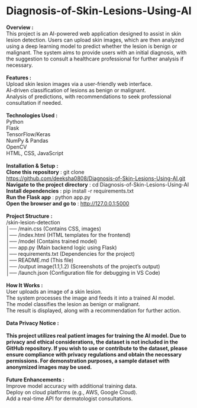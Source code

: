 # Diagnosis-of-Skin-Lesions-Using-AI
**Overview :**<br>
This project is an AI-powered web application designed to assist in skin lesion detection. Users can upload skin images, which are then analyzed using a deep learning model to predict whether the lesion is benign or malignant. The system aims to provide users with an initial diagnosis, with the suggestion to consult a healthcare professional for further analysis if necessary.<br><br>
**Features :**
<br>Upload skin lesion images via a user-friendly web interface.</br>
AI-driven classification of lesions as benign or malignant.<br>
Analysis of predictions, with recommendations to seek professional consultation if needed.<br><br>
**Technologies Used :**<br>
Python<br>
Flask<br>
TensorFlow/Keras<br>
NumPy & Pandas<br>
OpenCV<br>
HTML, CSS, JavaScript<br><br>
**Installation & Setup** **:**<br>
**Clone this repository** : git clone https://github.com/deeksha0808/Diagnosis-of-Skin-Lesions-Using-AI.git<br>
**Navigate to the project directory** : cd Diagnosis-of-Skin-Lesions-Using-AI<br>
**Install dependencies** :  pip install -r requirements.txt<br>
**Run the Flask app** : python app.py<br>
**Open the browser and go to** : http://127.0.0.1:5000<br><br>
**Project Structure** **:**<br>
/skin-lesion-detection<br>
│── /main.css (Contains CSS, images)<br>
│── /index.html (HTML templates for the frontend)<br>
│── /model (Contains trained model)<br>
│── app.py (Main backend logic using Flask)<br>
│── requirements.txt (Dependencies for the project)<br>
│── README.md (This file)<br>
│── /output image(1.1,1.2) (Screenshots of the project’s output)<br>
│── /launch.json (Configuration file for debugging in VS Code)<br><br>
**How It Works :**<br>
User uploads an image of a skin lesion.<br>
The system processes the image and feeds it into a trained AI model.<br>
The model classifies the lesion as benign or malignant.<br>
The result is displayed, along with a recommendation for further action.<br><br>
**Data Privacy Notice : <br><br>
This project utilizes real patient images for training the AI model. Due to privacy and ethical considerations, the dataset is not included in the GitHub repository. If you wish to use or contribute to the dataset, please ensure compliance with privacy regulations and obtain the necessary permissions. For demonstration purposes, a sample dataset with anonymized images may be used.**<br><br>
**Future Enhancements :**<br>
Improve model accuracy with additional training data.<br>
Deploy on cloud platforms (e.g., AWS, Google Cloud).<br>
Add a real-time API for dermatologist consultations.<br>


